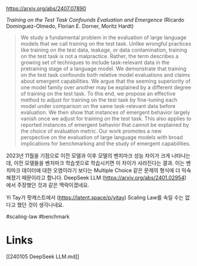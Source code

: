 https://arxiv.org/abs/2407.07890

*Training on the Test Task Confounds Evaluation and Emergence* (Ricardo Dominguez-Olmedo, Florian E. Dorner, Moritz Hardt)

> We study a fundamental problem in the evaluation of large language models that we call training on the test task. Unlike wrongful practices like training on the test data, leakage, or data contamination, training on the test task is not a malpractice. Rather, the term describes a growing set of techniques to include task-relevant data in the pretraining stage of a language model. We demonstrate that training on the test task confounds both relative model evaluations and claims about emergent capabilities. We argue that the seeming superiority of one model family over another may be explained by a different degree of training on the test task. To this end, we propose an effective method to adjust for training on the test task by fine-tuning each model under comparison on the same task-relevant data before evaluation. We then show that instances of emergent behavior largely vanish once we adjust for training on the test task. This also applies to reported instances of emergent behavior that cannot be explained by the choice of evaluation metric. Our work promotes a new perspective on the evaluation of large language models with broad implications for benchmarking and the study of emergent capabilities.

2023년 11월을 기점으로 이전 모델과 이후 모델의 벤치마크 성능 차이가 크게 나타나는데, 이전 모델들을 벤치마크 학습셋으로 학습시키면 이 차이가 사라진다는 결과. 이는 벤치마크 데이터에 대한 오염이라기 보다는 Multiple Choice 같은 문제의 형식에 더 익숙해졌기 때문이라고 합니다. DeepSeek LLM (https://arxiv.org/abs/2401.02954) 에서 주장했던 것과 같은 맥락이겠네요.

Yi Tay가 팟캐스트에서 (https://latent.space/p/yitay) Scaling Law를 속일 수는 없다고 했던 것이 생각나네요.

#scaling-law #benchmark

# Links

[[240105 DeepSeek LLM.md]]